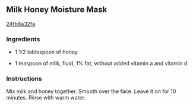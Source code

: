 ## Milk Honey Moisture Mask

[24fb8a32fa](http://www.food.com/recipe/milk-honey-moisture-mask-157254)

### Ingredients

 - 1 1/2 tablespoon of honey

 - 1 teaspoon of milk, fluid, 1% fat, without added vitamin a and vitamin d

### Instructions

Mix milk and honey together. Smooth over the face. Leave it on for 10 minutes. Rinse with warm water.